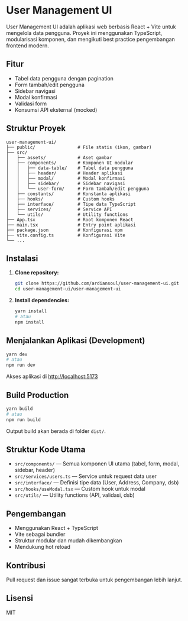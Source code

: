# User Management UI

User Management UI adalah aplikasi web berbasis React + Vite untuk mengelola data pengguna. Proyek ini menggunakan TypeScript, modularisasi komponen, dan mengikuti best practice pengembangan frontend modern.

## Fitur

- Tabel data pengguna dengan pagination
- Form tambah/edit pengguna
- Sidebar navigasi
- Modal konfirmasi
- Validasi form
- Konsumsi API eksternal (mocked)

## Struktur Proyek

```
user-management-ui/
├── public/                # File statis (ikon, gambar)
├── src/
│   ├── assets/            # Aset gambar
│   ├── components/        # Komponen UI modular
│   │   ├── data-table/    # Tabel data pengguna
│   │   ├── header/        # Header aplikasi
│   │   ├── modal/         # Modal konfirmasi
│   │   ├── sidebar/       # Sidebar navigasi
│   │   └── user-form/     # Form tambah/edit pengguna
│   ├── constants/         # Konstanta aplikasi
│   ├── hooks/             # Custom hooks
│   ├── interface/         # Tipe data TypeScript
│   ├── services/          # Service API
│   └── utils/             # Utility functions
├── App.tsx                # Root komponen React
├── main.tsx               # Entry point aplikasi
├── package.json           # Konfigurasi npm
├── vite.config.ts         # Konfigurasi Vite
└── ...
```

## Instalasi

1. **Clone repository:**
   ```bash
   git clone https://github.com/ardiansoul/user-management-ui.git
   cd user-management-ui/user-management-ui
   ```
2. **Install dependencies:**
   ```bash
   yarn install
   # atau
   npm install
   ```

## Menjalankan Aplikasi (Development)

```bash
yarn dev
# atau
npm run dev
```

Akses aplikasi di [http://localhost:5173](http://localhost:5173)

## Build Production

```bash
yarn build
# atau
npm run build
```

Output build akan berada di folder `dist/`.

## Struktur Kode Utama

- `src/components/` — Semua komponen UI utama (tabel, form, modal, sidebar, header)
- `src/services/users.ts` — Service untuk request data user
- `src/interface/` — Definisi tipe data (User, Address, Company, dsb)
- `src/hooks/useModal.tsx` — Custom hook untuk modal
- `src/utils/` — Utility functions (API, validasi, dsb)

## Pengembangan

- Menggunakan React + TypeScript
- Vite sebagai bundler
- Struktur modular dan mudah dikembangkan
- Mendukung hot reload

## Kontribusi

Pull request dan issue sangat terbuka untuk pengembangan lebih lanjut.

## Lisensi

MIT
